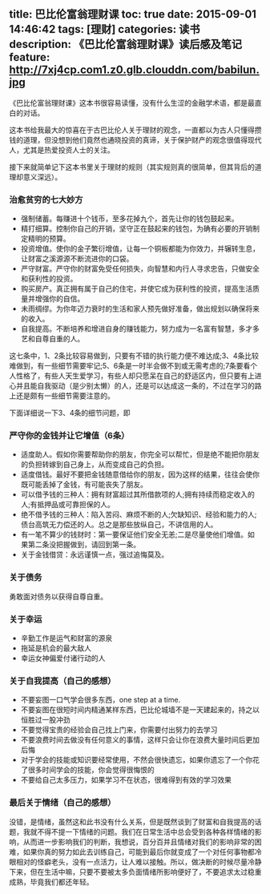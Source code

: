 title: 巴比伦富翁理财课
toc: true
date: 2015-09-01 14:46:42
tags: [理财]
categories: 读书
description: 《巴比伦富翁理财课》读后感及笔记
feature: http://7xj4cp.com1.z0.glb.clouddn.com/babilun.jpg
---

《巴比伦富翁理财课》这本书很容易读懂，没有什么生涩的金融学术语，都是最直白的对话。

这本书给我最大的惊喜在于古巴比伦人关于理财的观念，一直都以为古人只懂得攒钱的道理，但没想到他们竟然也通晓投资的真谛，关于保护财产的观念很值得现代人，尤其是热爱投资人士的关注。

接下来就简单记下这本书里关于理财的规则（其实规则真的很简单，但其背后的道理却意义深远）。
<!--more-->
### 治愈贫穷的七大妙方
* 强制储蓄。每赚进十个钱币，至多花掉九个，首先让你的钱包鼓起来。
* 精打细算。控制你自己的开销，坚守正在鼓起来的钱包，为确有必要的开销制定精明的预算。
* 投资增值。使你的金子繁衍增值，让每一个铜板都能为你效力，并辗转生息，让财富之溪源源不断流进你的口袋。
* 严守财富。严守你的财富免受任何损失，向智慧和内行人寻求忠告，只做安全和获利性的投资。
* 购买房产。真正拥有属于自己的住宅，并使它成为获利性的投资，提高生活质量并增强你的自信。
* 未雨绸缪。为你年迈力衰时的生活和家人预先做好准备，做出规划以确保将来的收入。
* 自我提高。不断培养和增进自身的赚钱能力，努力成为一名富有智慧，多才多艺和自尊自重的人。

这七条中，1、2条比较容易做到，只要有不错的执行能力便不难达成;3、4条比较难做到，有一些细节需要牢记;5、6条是一时半会做不到或无需考虑的;7条要看个人性格了，有些人天生爱学习，有些人却只愿呆在自己的舒适区内，但只要有上进心并且能自我驱动（是少别太懒）的人，还是可以达成这一条的，不过在学习的路上还是颇有一些细节需要注意的。

下面详细说一下3、4条的细节问题，即
### 严守你的金钱并让它增值（6条）
* 适度助人。假如你需要帮助你的朋友，你完全可以帮忙，但是绝不能把你朋友的负担转嫁到自己身上，从而变成自己的负担。
* 适度借钱。最好不要把金钱随意借给你的朋友，因为这样的结果，往往会使你既可能丢掉了金钱，有可能丧失了朋友。
* 可以借予钱的三种人：拥有财富超过其所借款项的人;拥有持续而稳定收入的人;有抵押品或可靠担保的人。
* 绝不借予钱的三种人：陷入苦闷、麻烦不断的人;欠缺知识、经验和能力的人;债台高筑无力偿还的人。总之是那些放纵自己，不讲信用的人。
* 有一笔不算少的钱财时：第一要保证他们安全无恙;二是尽量使他们增值。如果第二条没把握做到，请回到第一条。
* 关于金钱借贷：永远谨慎一点，强过追悔莫及。


### 关于债务
勇敢面对债务以获得自尊自重。

### 关于幸运
* 辛勤工作是运气和财富的源泉
* 拖延是机会的最大敌人
* 幸运女神偏爱付诸行动的人

### 关于自我提高（自己的感想）
* 不要妄图一口气学会很多东西，one step at a time.
* 不要妄图在很短时间内精通某样东西，巴比伦城墙不是一天建起来的，持之以恒胜过一股冲劲
* 不要觉得宝贵的经验会自己找上门来，你需要付出努力的去学习
* 不要浪费时间去做没有任何意义的事情，这样只会让你在浪费大量时间后更加后悔
* 对于学会的技能或知识要经常使用，不然会很快遗忘，如果你遗忘了一个你花了很多时间学会的技能，你会觉得很悔恨的
* 不要给自己太多压力，如果学习不在状态，很难得到有效的学习效果

### 最后关于情绪（自己的感想）
没错，是情绪，虽然这和此书没有什么关系，但是既然谈到了财富和自我提高的话题，我就不得不提一下情绪的问题。我们在日常生活中总会受到各种各样情绪的影响，从而进一步影响我们的判断，我想说，百分百并且情绪对我们的影响非常的困难，如果你真的努力如此去训练自己，可能到最后你就变成了一个对任何事物都冷眼相对的怪癖老头，没有一点活力，让人难以接触。所以，做决断的时候尽量冷静下来，但在生活中嘛，只要不要被太多负面情绪所影响便好了，不要追求太过稳重成熟，毕竟我们都还年轻。